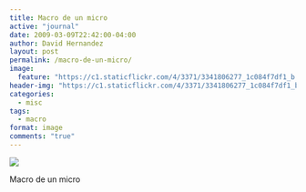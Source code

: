 ```yaml
---
title: Macro de un micro
active: "journal"
date: 2009-03-09T22:42:00-04:00
author: David Hernandez
layout: post
permalink: /macro-de-un-micro/
image:
  feature: "https://c1.staticflickr.com/4/3371/3341806277_1c084f7df1_b.jpg"
header-img: "https://c1.staticflickr.com/4/3371/3341806277_1c084f7df1_b.jpg"
categories:
  - misc
tags:
  - macro
format: image
comments: "true"
---
```

<a href="https://c1.staticflickr.com/4/3371/3341806277_1c084f7df1_b.jpg" class="popup"  title="Macro de un micro" data-caption="© 2009 by David Hernández">
<img src="https://c1.staticflickr.com/4/3371/3341806277_1c084f7df1_b.jpg"></a>


Macro de un micro
